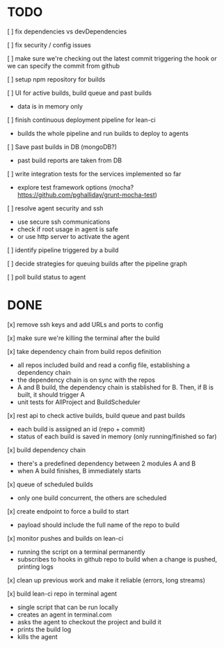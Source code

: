 TODO
====

[ ] fix dependencies vs devDependencies

[ ] fix security / config issues

[ ] make sure we're checking out the latest commit triggering the hook or we can specify the commit from github

[ ] setup npm repository for builds

[ ] UI for active builds, build queue and past builds
 * data is in memory only

[ ] finish continuous deployment pipeline for lean-ci
 * builds the whole pipeline and run builds to deploy to agents

[ ] Save past builds in DB (mongoDB?)
 * past build reports are taken from DB

[ ] write integration tests for the services implemented so far
 * explore test framework options (mocha? https://github.com/pghalliday/grunt-mocha-test)

[ ] resolve agent security and ssh
 * use secure ssh communications
 * check if root usage in agent is safe
 * or use http server to activate the agent

[ ] identify pipeline triggered by a build

[ ] decide strategies for queuing builds after the pipeline graph

[ ] poll build status to agent
 
 
DONE
====

[x] remove ssh keys and add URLs and ports to config

[x] make sure we're killing the terminal after the build

[x] take dependency chain from build repos definition
 * all repos included build and read a config file, establishing a dependency chain
 * the dependency chain is on sync with the repos
 * A and B build, the dependency chain is stablished for B. Then, if B is built, it should trigger A
 * unit tests for AllProject and BuildScheduler

[x] rest api to check active builds, build queue and past builds
 * each build is assigned an id (repo + commit)
 * status of each build is saved in memory (only running/finished so far)

[x] build dependency chain
 * there's a predefined dependency between 2 modules A and B
 * when A build finishes, B immediately starts

[x] queue of scheduled builds
 * only one build concurrent, the others are scheduled

[x] create endpoint to force a build to start
 * payload should include the full name of the repo to build

[x] monitor pushes and builds on lean-ci
 * running the script on a terminal permanently
 * subscribes to hooks in github repo to build when a change is pushed, printing logs

[x] clean up previous work and make it reliable (errors, long streams)

[x] build lean-ci repo in terminal agent
 * single script that can be run locally
 * creates an agent in terminal.com
 * asks the agent to checkout the project and build it
 * prints the build log
 * kills the agent
